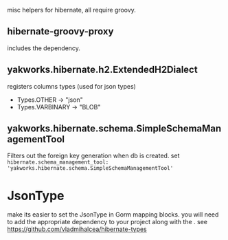 misc helpers for hibernate, all require groovy.

## hibernate-groovy-proxy

includes the dependency.

## yakworks.hibernate.h2.ExtendedH2Dialect

registers columns types (used for json types)

- Types.OTHER -> "json"
- Types.VARBINARY -> "BLOB"

## yakworks.hibernate.schema.SimpleSchemaManagementTool

Filters out the foreign key generation when db is created. 
set `hibernate.schema_management_tool: 'yakworks.hibernate.schema.SimpleSchemaManagementTool'`

# JsonType

make its easier to set the JsonType in Gorm mapping blocks. 
you will need to add the appropriate dependency to your project along with the . 
see https://github.com/vladmihalcea/hibernate-types
